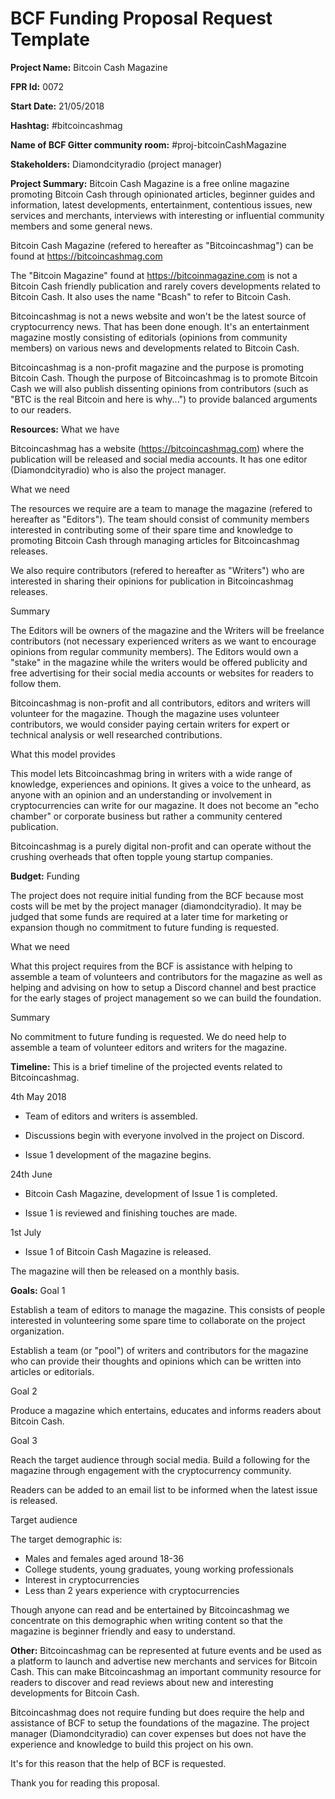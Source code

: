 
# BCF Funding Proposal Request Template

**Project Name:**
Bitcoin Cash Magazine

**FPR Id:**
0072

**Start Date:**
21/05/2018

**Hashtag:**
#bitcoincashmag

**Name of BCF Gitter community room:**
#proj-bitcoinCashMagazine

**Stakeholders:**
Diamondcityradio (project manager)

**Project Summary:**
Bitcoin Cash Magazine is a free online magazine promoting Bitcoin Cash through opinionated articles, beginner guides and information, latest developments, entertainment, contentious issues, new services and merchants, interviews with interesting or influential community members and some general news.

Bitcoin Cash Magazine (refered to hereafter as &quot;Bitcoincashmag&quot;) can be found at https://bitcoincashmag.com

The &quot;Bitcoin Magazine&quot; found at https://bitcoinmagazine.com is not a Bitcoin Cash friendly publication and rarely covers developments related to Bitcoin Cash. It also uses the name &quot;Bcash&quot; to refer to Bitcoin Cash.

Bitcoincashmag is not a news website and won&#39;t be the latest source of cryptocurrency news. That has been done enough. It&#39;s an entertainment magazine mostly consisting of editorials (opinions from community members) on various news and developments related to Bitcoin Cash.

Bitcoincashmag is a non-profit magazine and the purpose is promoting Bitcoin Cash. Though the purpose of Bitcoincashmag is to promote Bitcoin Cash we will also publish dissenting opinions from contributors (such as &quot;BTC is the real Bitcoin and here is why...&quot;) to provide balanced arguments to our readers.

**Resources:**
What we have

Bitcoincashmag has a website (https://bitcoincashmag.com) where the publication will be released and social media accounts. It has one editor (Diamondcityradio) who is also the project manager.

What we need

The resources we require are a team to manage the magazine (refered to hereafter as &quot;Editors&quot;). The team should consist of community members interested in contributing some of their spare time and knowledge to promoting Bitcoin Cash through managing articles for Bitcoincashmag releases. 

We also require contributors (refered to hereafter as &quot;Writers&quot;) who are interested in sharing their opinions for publication in Bitcoincashmag releases.

Summary

The Editors will be owners of the magazine and the Writers will be freelance contributors (not necessary experienced writers as we want to encourage opinions from regular community members). The Editors would own a &quot;stake&quot; in the magazine while the writers would be offered publicity and free advertising for their social media accounts or websites for readers to follow them.

Bitcoincashmag is non-profit and all contributors, editors and writers will volunteer for the magazine. Though the magazine uses volunteer contributors, we would consider paying certain writers for expert or technical analysis or well researched contributions.

What this model provides

This model lets Bitcoincashmag bring in writers with a wide range of knowledge, experiences and opinions. It gives a voice to the unheard, as anyone with an opinion and an understanding or involvement in cryptocurrencies can write for our magazine. It does not become an &quot;echo chamber&quot; or corporate business but rather a community centered publication.

Bitcoincashmag is a purely digital non-profit and can operate without the crushing overheads that often topple young startup companies.

**Budget:**
Funding

The project does not require initial funding from the BCF because most costs will be met by the project manager (diamondcityradio). It may be judged that some funds are required at a later time for marketing or expansion though no commitment to future funding is requested.

What we need

What this project requires from the BCF is assistance with helping to assemble a team of volunteers and contributors for the magazine as well as helping and advising on how to setup a Discord channel and best practice for the early stages of project management so we can build the foundation.

Summary

No commitment to future funding is requested. We do need help to assemble a team of volunteer editors and writers for the magazine.

**Timeline:**
This is a brief timeline of the projected events related to Bitcoincashmag.

4th May 2018

- Team of editors and writers is assembled.

- Discussions begin with everyone involved in the project on Discord.

- Issue 1 development of the magazine begins.

24th June

- Bitcoin Cash Magazine, development of Issue 1 is completed.

- Issue 1 is reviewed and finishing touches are made.

1st July

- Issue 1 of Bitcoin Cash Magazine is released.

The magazine will then be released on a monthly basis.

**Goals:**
Goal 1

Establish a team of editors to manage the magazine. This consists of people interested in volunteering some spare time to collaborate on the project organization. 

Establish a team (or &quot;pool&quot;) of writers and contributors for the magazine who can provide their thoughts and opinions which can be written into articles or editorials.

Goal 2

Produce a magazine which entertains, educates and informs readers about Bitcoin Cash.

Goal 3

Reach the target audience through social media. Build a following for the magazine through engagement with the cryptocurrency community.

Readers can be added to an email list to be informed when the latest issue is released.

Target audience

The target demographic is:

- Males and females aged around 18-36
- College students, young graduates, young working professionals
- Interest in cryptocurrencies
- Less than 2 years experience with cryptocurrencies

Though anyone can read and be entertained by Bitcoincashmag we concentrate on this demographic when writing content so that the magazine is beginner friendly and easy to understand.



**Other:**
Bitcoincashmag can be represented at future events and be used as a platform to launch and advertise new merchants and services for Bitcoin Cash. This can make Bitcoincashmag an important community resource for readers to discover and read reviews about new and interesting developments for Bitcoin Cash.

Bitcoincashmag does not require funding but does require the help and assistance of BCF to setup the foundations of the magazine. The project manager (Diamondcityradio) can cover expenses but does not have the experience and knowledge to build this project on his own. 

It&#39;s for this reason that the help of BCF is requested.

Thank you for reading this proposal.
 
